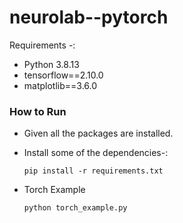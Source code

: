 # neurolab--pytorch

Requirements -:
- Python 3.8.13
- tensorflow==2.10.0
- matplotlib==3.6.0
### How to Run

- Given all the packages are installed.
- Install some of the dependencies-: 
    ```
    pip install -r requirements.txt
    ```

- Torch Example 
    ```
    python torch_example.py
    ```
